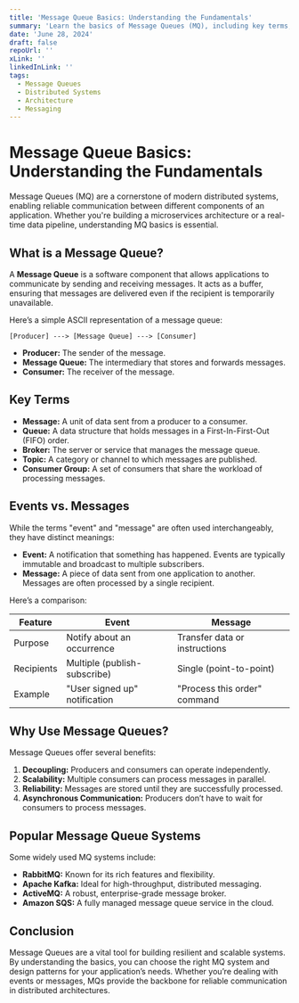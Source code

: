 ```yaml
---
title: 'Message Queue Basics: Understanding the Fundamentals'
summary: 'Learn the basics of Message Queues (MQ), including key terms, ASCII art, and the difference between events and messages.'
date: 'June 28, 2024'
draft: false
repoUrl: ''
xLink: ''
linkedInLink: ''
tags:
  - Message Queues
  - Distributed Systems
  - Architecture
  - Messaging
---
```


# Message Queue Basics: Understanding the Fundamentals

Message Queues (MQ) are a cornerstone of modern distributed systems, enabling reliable communication between different components of an application. Whether you're building a microservices architecture or a real-time data pipeline, understanding MQ basics is essential.

## What is a Message Queue?

A **Message Queue** is a software component that allows applications to communicate by sending and receiving messages. It acts as a buffer, ensuring that messages are delivered even if the recipient is temporarily unavailable.

Here’s a simple ASCII representation of a message queue:

```
[Producer] ---> [Message Queue] ---> [Consumer]
```

- **Producer:** The sender of the message.
- **Message Queue:** The intermediary that stores and forwards messages.
- **Consumer:** The receiver of the message.

## Key Terms

- **Message:** A unit of data sent from a producer to a consumer.
- **Queue:** A data structure that holds messages in a First-In-First-Out (FIFO) order.
- **Broker:** The server or service that manages the message queue.
- **Topic:** A category or channel to which messages are published.
- **Consumer Group:** A set of consumers that share the workload of processing messages.

## Events vs. Messages

While the terms "event" and "message" are often used interchangeably, they have distinct meanings:

- **Event:** A notification that something has happened. Events are typically immutable and broadcast to multiple subscribers.
- **Message:** A piece of data sent from one application to another. Messages are often processed by a single recipient.

Here’s a comparison:

| Feature    | Event                         | Message                       |
| ---------- | ----------------------------- | ----------------------------- |
| Purpose    | Notify about an occurrence    | Transfer data or instructions |
| Recipients | Multiple (publish-subscribe)  | Single (point-to-point)       |
| Example    | "User signed up" notification | "Process this order" command  |

## Why Use Message Queues?

Message Queues offer several benefits:

1. **Decoupling:** Producers and consumers can operate independently.
2. **Scalability:** Multiple consumers can process messages in parallel.
3. **Reliability:** Messages are stored until they are successfully processed.
4. **Asynchronous Communication:** Producers don’t have to wait for consumers to process messages.

## Popular Message Queue Systems

Some widely used MQ systems include:

- **RabbitMQ:** Known for its rich features and flexibility.
- **Apache Kafka:** Ideal for high-throughput, distributed messaging.
- **ActiveMQ:** A robust, enterprise-grade message broker.
- **Amazon SQS:** A fully managed message queue service in the cloud.

## Conclusion

Message Queues are a vital tool for building resilient and scalable systems. By understanding the basics, you can choose the right MQ system and design patterns for your application’s needs. Whether you’re dealing with events or messages, MQs provide the backbone for reliable communication in distributed architectures.
